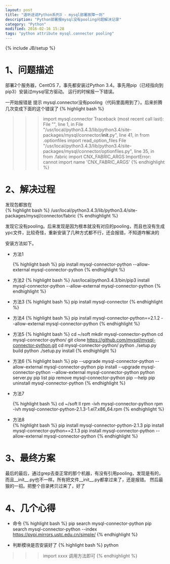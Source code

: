 ```yaml
---
layout: post
title: "道听途说Python系列3 - mysql部署故障一则"
description: "Python部署报mysql没有pooling问题解决记录"
category: "Python"
modified: 2016-02-16 15:28
tags: "python attribute mysql.connector pooling"
---
```

{% include JB/setup %}

# 1、问题描述

  部署2个服务器，CentOS 7，事先都安装过Python 3.4。事先用pip（已经指向到pip3）安装过mysql官方驱动。
  运行的时候报一下错误。
  
  一开始报错是 提示 mysql.connector没有pooling（代码里面用到了）。后来折腾几次变成下面的这个错误了
     {% highlight bash %}  
  >>> import mysql.connector
Traceback (most recent call last):
  File "<stdin>", line 1, in <module>
  File "/usr/local/python3.4.3/lib/python3.4/site-packages/mysql/connector/__init__.py", line 41, in <module>
    from .optionfiles import read_option_files
  File "/usr/local/python3.4.3/lib/python3.4/site-packages/mysql/connector/optionfiles.py", line 35, in <module>
    from .fabric import CNX_FABRIC_ARGS
ImportError: cannot import name 'CNX_FABRIC_ARGS'
    {% endhighlight %} 

# 2、解决过程

  发现包都放在  
     {% highlight bash %} 
	/usr/local/python3.4.3/lib/python3.4/site-packages/mysql/connector/fabric
 	{% endhighlight %} 

发现它没有pooling。后来发现是因为根本就没有对应的pooling，而且也没有生成ypc文件，比较奇怪，重新安装了几种方式都不行，还会报错，不知道咋解决的



安装方法如下。

* 方法1
   
   {% highlight bash %} 
  	pip install mysql-connector-python --allow-external mysql-connector-python
   {% endhighlight %} 
    
* 方法2
   {% highlight bash %} 
	/usr/local/python3.4.3/bin/pip3 install mysql-connector-python --allow-external mysql-connector-python
   {% endhighlight %} 

* 方法3
   {% highlight bash %} 
	pip install mysql-connector
   {% endhighlight %} 
    
* 方法4
   {% highlight bash %} 
	pip install mysql-connector-python==2.1.2 --allow-external mysql-connector-python
   {% endhighlight %} 
    
* 方法5
   {% highlight bash %} 
  cd ~/soft
  mkdir mysql-connector-python
  cd mysql-connector-python/
  git clone https://github.com/mysql/mysql-connector-python.git
  cd mysql-connector-python/
  python ./setup.py build
  python ./setup.py install
  {% endhighlight %} 

* 方法6
   {% highlight bash %} 
   pip --upgrade mysql-connector-python --allow-external mysql-connector-python
   pip install --upgrade mysql-connector-python --allow-external mysql-connector-python
   python server.py 
   pip list
   pip remove mysql-connector-python
   pip --help
   pip uninstall mysql-connector-python
    {% endhighlight %}    
    
* 方法7
  
    {% highlight bash %} 
    cd ~/soft
    ll
    rpm -ivh mysql-connector-python
    rpm -ivh mysql-connector-python-2.1.3-1.el7.x86_64.rpm 
    {% endhighlight %} 

* 方法8  
   {% highlight bash %} 
    pip install mysql-connector-python-2.1.3
    pip install mysql-connector-python==2.1.3
    pip install mysql-connector-python --allow-external mysql-connector-python
   {% endhighlight %} 

# 3、最终方案
   最后的最后，通过grep去查正常的那个机器，有没有引用pooling，发现是有的，而且__init__.py也不一样。所有把文件__init__.py都拿过来了，还是报错。
   然后最狠的一招。把整个目录拷贝过来了，好了

# 4、几个心得

* 命令
{% highlight bash %} 
pip search mysql-connector-python
pip search mysql-connector-python --index https://pypi.mirrors.ustc.edu.cn/simple/
{% endhighlight %}  
  
* 判断模块是否安装好了
{% highlight bash %} 
python
>>> import xxxx
调用方法即可
{% endhighlight %}  